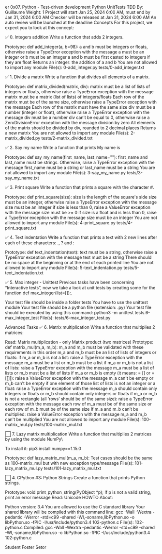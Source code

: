 er
0x07. Python - Test-driven development
Python
UnitTests
TDD
 By: Guillaume
 Weight: 1
 Project will start Jan 25, 2024 6:00 AM, must end by Jan 31, 2024 6:00 AM
 Checker will be released at Jan 31, 2024 6:00 AM
 An auto review will be launched at the deadline
Concepts
For this project, we expect you to look at this concept:

✅ 0. Integers addition
Write a function that adds 2 integers.

Prototype: def add_integer(a, b=98):
a and b must be integers or floats, otherwise raise a TypeError exception with the message a must be an integer or b must be an integer
a and b must be first casted to integers if they are float
Returns an integer: the addition of a and b
You are not allowed to import any module
File(s): 0-add_integer.py tests/0-add_integer.txt

✅ 1. Divide a matrix
Write a function that divides all elements of a matrix.

Prototype: def matrix_divided(matrix, div):
matrix must be a list of lists of integers or floats, otherwise raise a TypeError exception with the message matrix must be a matrix (list of lists) of integers/floats
Each row of the matrix must be of the same size, otherwise raise a TypeError exception with the message Each row of the matrix must have the same size
div must be a number (integer or float), otherwise raise a TypeError exception with the message div must be a number
div can’t be equal to 0, otherwise raise a ZeroDivisionError exception with the message division by zero
All elements of the matrix should be divided by div, rounded to 2 decimal places
Returns a new matrix
You are not allowed to import any module
File(s): 2-matrix_divided.py tests/2-matrix_divided.txt

✅ 2. Say my name
Write a function that prints My name is <first name> <last name>

Prototype: def say_my_name(first_name, last_name=""):
first_name and last_name must be strings. Otherwise, raise a TypeError exception with the message first_name must be a string or last_name must be a string
You are not allowed to import any module
File(s): 3-say_my_name.py tests/3-say_my_name.txt

✅ 3. Print square
Write a function that prints a square with the character #.

Prototype: def print_square(size):
size is the length of the square's side
size must be an integer, otherwise raise a TypeError exception with the message size must be an integer
if size is less than 0, raise a ValueError exception with the message size must be >= 0
if size is a float and is less than 0, raise a TypeError exception with the message size must be an integer
You are not allowed to import any module
File(s): 4-print_square.py tests/4-print_square.txt

✅ 4. Text indentation
Write a function that prints a text with 2 new lines after each of these characters: ., ? and :

Prototype: def text_indentation(text):
text must be a string, otherwise raise a TypeError exception with the message text must be a string
There should be no space at the beginning or at the end of each printed line
You are not allowed to import any module
File(s): 5-text_indentation.py tests/5-text_indentation.txt

✅ 5. Max integer - Unittest
Previous tasks have been concerning “Interactive tests”, now we take a look at unit tests by creating some for the function def max_integer(list=[]):.

Your test file should be inside a folder tests
You have to use the unittest module
Your test file should be a python file (extension: .py)
Your test file should be executed by using this command: python3 -m unittest tests.6-max_integer_test
File(s): tests/6-max_integer_test.py

Advanced Tasks
✅ 6. Matrix multiplication
Write a function that multiplies 2 matrices:

Read: Matrix multiplication - only Matrix product (two matrices)
Prototype: def matrix_mul(m_a, m_b):
m_a and m_b must be validated with these requirements in this order
m_a and m_b must be an list of lists of integers or floats:
if m_a or m_b is not a list: raise a TypeError exception with the message m_a must be a list or m_b must be a list
if m_a or m_b is not a list of lists: raise a TypeError exception with the message m_a must be a list of lists or m_b must be a list of lists
if m_a or m_b is empty (it means: = [] or = [[]]): raise a ValueError exception with the message m_a can't be empty or m_b can't be empty
if one element of those list of lists is not an integer or a float: raise a TypeError exception with the message m_a should contain only integers or floats or m_b should contain only integers or floats
if m_a or m_b is not a rectangle (all ‘rows’ should be of the same size): raise a TypeError exception with the message each row of m_a must be of the same size or each row of m_b must be of the same size
If m_a and m_b can’t be multiplied: raise a ValueError exception with the message m_a and m_b can't be multiplied
You are not allowed to import any module
File(s): 100-matrix_mul.py tests/100-matrix_mul.txt

⬜ 7. Lazy matrix multiplication
Write a function that multiplies 2 matrices by using the module NumPy\

To install it: pip3 install numpy==1.15.0

Prototype: def lazy_matrix_mul(m_a, m_b):
Test cases should be the same as 100-matrix_mul but with new exception type/message
File(s): 101-lazy_matrix_mul.py tests/101-lazy_matrix_mul.txt

⬜ 4. CPython #3: Python Strings
Create a function that prints Python strings.

Prototype: void print_python_string(PyObject *p);
If p is not a valid string, print an error message
Read: Unicode HOWTO
About:

Python version: 3.4
You are allowed to use the C standard library
Your shared library will be compiled with this command line: gcc -Wall -Wextra -pedantic -Werror -std=c99 -shared -Wl,-soname,libPython.so -o libPython.so -fPIC -I/usr/include/python3.4 102-python.c
File(s): 102-python.c
Compiled: gcc -Wall -Wextra -pedantic -Werror -std=c99 -shared -Wl,-soname,libPython.so -o libPython.so -fPIC -I/usr/include/python3.4 102-python.c

Student
Foster Setor
